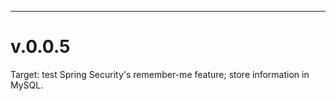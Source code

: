     
---

# v.0.0.5

Target: test Spring Security's remember-me feature; store information in MySQL.

